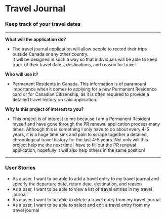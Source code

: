 # Travel Journal

### Keep track of your travel dates

---


**What will the application do?**

- The travel journal application will allow people to record their trips outside Canada or any other country.  
It will be designed in such a way so that individuals will be able to keep track of their travel dates, destinations, and reason for travel. 

**Who will use it?**

- Permanent Residents in Canada. This information is of paramount importance when it comes to applying for a new Permanent Residence card or for Canadian Citizenship, as it is often required to provide a detailed travel history on said application.

**Why is this project of interest to you?**

- This project is of interest to me because I am a Permanent Resident myself and have
gone through the PR renewal application process many times. Although this is something I only have to
do about every 4-5 years, it is a huge time sink and pain to scrape together a detailed, chronological 
travel history for the last 4-5 years. Not only will this project help me the next time I have
to fill out the PR renewal application, hopefully it will also help others in the same position!

---

### User Stories

+ As a user, I want to be able to add a travel entry to my travel journal and specify the departure date, return date, destination, and reason
+ As a user, I want to be able to view a list of travel entries in my travel journal
+ As a user, I want to be able to delete a travel entry from my travel journal
+ As a user, I want to be able to select and edit a travel entry from my travel journal 

